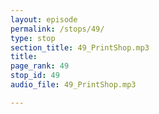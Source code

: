 ```yaml
---
layout: episode
permalink: /stops/49/
type: stop
section_title: 49_PrintShop.mp3
title: 
page_rank: 49
stop_id: 49
audio_file: 49_PrintShop.mp3

---
```

